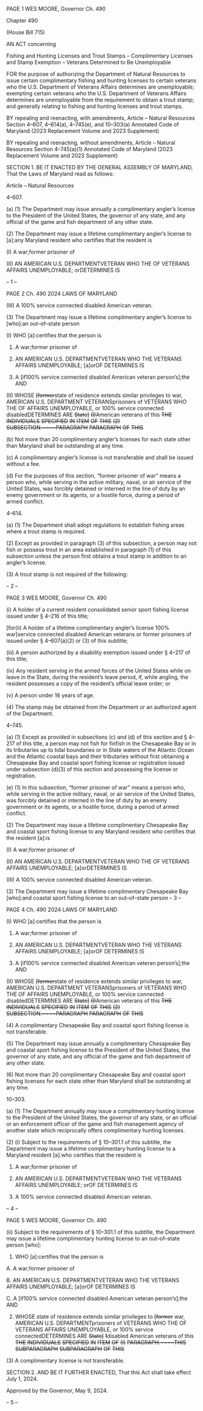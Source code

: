 PAGE 1
WES MOORE, Governor Ch. 490

Chapter 490

(House Bill 715)

AN ACT concerning

Fishing and Hunting Licenses and Trout Stamps – Complimentary Licenses and
Stamp Exemption – Veterans Determined to Be Unemployable

FOR the purpose of authorizing the Department of Natural Resources to issue certain
complimentary fishing and hunting licenses to certain veterans who the U.S.
Department of Veterans Affairs determines are unemployable; exempting certain
veterans who the U.S. Department of Veterans Affairs determines are unemployable
from the requirement to obtain a trout stamp; and generally relating to fishing and
hunting licenses and trout stamps.

BY repealing and reenacting, with amendments,
Article – Natural Resources
Section 4–607, 4–614(a), 4–745(e), and 10–303(a)
Annotated Code of Maryland
(2023 Replacement Volume and 2023 Supplement)

BY repealing and reenacting, without amendments,
Article – Natural Resources
Section 4–745(a)(1)
Annotated Code of Maryland
(2023 Replacement Volume and 2023 Supplement)

SECTION 1. BE IT ENACTED BY THE GENERAL ASSEMBLY OF MARYLAND,
That the Laws of Maryland read as follows:

Article – Natural Resources

4–607.

(a) (1) The Department may issue annually a complimentary angler’s license
to the President of the United States, the governor of any state, and any official of the game
and fish department of any other state.

(2) The Department may issue a lifetime complimentary angler’s license to
[a]:any Maryland resident who certifies that the resident is

(I) A war;former prisoner of

(II) AN AMERICAN U.S. DEPARTMENTVETERAN WHO THE OF
VETERANS AFFAIRS UNEMPLOYABLE; orDETERMINES IS

– 1 –

PAGE 2
Ch. 490 2024 LAWS OF MARYLAND

(III) A 100% service connected disabled American veteran.

(3) The Department may issue a lifetime complimentary angler’s license to
[who]:an out–of–state person

(I) WHO [a]:certifies that the person is

1. A war;former prisoner of

2. AN AMERICAN U.S. DEPARTMENTVETERAN WHO THE
VETERANS AFFAIRS UNEMPLOYABLE; [a]orOF DETERMINES IS

3. A [if100% service connected disabled American veteran
person’s];the AND

(II) WHOSE ~~[former~~state of residence extends similar privileges to
war, AMERICAN U.S. DEPARTMENT VETERANSprisoners of VETERANS WHO THE OF
AFFAIRS UNEMPLOYABLE, or 100% service connected disabledDETERMINES ARE
~~State]~~ ~~(I)~~American veterans of this ~~THE~~ ~~INDIVIDUALS~~ ~~SPECIFIED~~ ~~IN~~ ~~ITEM~~ ~~OF~~ ~~THIS~~
~~(2)~~ ~~SUBSECTION.~~~~PARAGRAPH~~ ~~PARAGRAPH~~ ~~OF~~ ~~THIS~~

(b) Not more than 20 complimentary angler’s licenses for each state other than
Maryland shall be outstanding at any time.

(c) A complimentary angler’s license is not transferable and shall be issued
without a fee.

(d) For the purposes of this section, “former prisoner of war” means a person who,
while serving in the active military, naval, or air service of the United States, was forcibly
detained or interned in the line of duty by an enemy government or its agents, or a hostile
force, during a period of armed conflict.

4–614.

(a) (1) The Department shall adopt regulations to establish fishing areas
where a trout stamp is required.

(2) Except as provided in paragraph (3) of this subsection, a person may
not fish or possess trout in an area established in paragraph (1) of this subsection unless
the person first obtains a trout stamp in addition to an angler’s license.

(3) A trout stamp is not required of the following:

– 2 –

PAGE 3
WES MOORE, Governor Ch. 490

(i) A holder of a current resident consolidated senior sport fishing
license issued under § 4–216 of this title;

[for(ii) A holder of a lifetime complimentary angler’s license 100%
war]service connected disabled American veterans or former prisoners of issued under §
4–607(a)(2) or (3) of this subtitle;

(iii) A person authorized by a disability exemption issued under §
4–217 of this title;

(iv) Any resident serving in the armed forces of the United States
while on leave in the State, during the resident’s leave period, if, while angling, the resident
possesses a copy of the resident’s official leave order; or

(v) A person under 16 years of age.

(4) The stamp may be obtained from the Department or an authorized
agent of the Department.

4–745.

(a) (1) Except as provided in subsections (c) and (d) of this section and § 4–217
of this title, a person may not fish for finfish in the Chesapeake Bay or in its tributaries up
to tidal boundaries or in State waters of the Atlantic Ocean and the Atlantic coastal bays
and their tributaries without first obtaining a Chesapeake Bay and coastal sport fishing
license or registration issued under subsection (d)(3) of this section and possessing the
license or registration.

(e) (1) In this subsection, “former prisoner of war” means a person who, while
serving in the active military, naval, or air service of the United States, was forcibly
detained or interned in the line of duty by an enemy government or its agents, or a hostile
force, during a period of armed conflict.

(2) The Department may issue a lifetime complimentary Chesapeake Bay
and coastal sport fishing license to any Maryland resident who certifies that the resident
[a]:is

(I) A war;former prisoner of

(II) AN AMERICAN U.S. DEPARTMENTVETERAN WHO THE OF
VETERANS AFFAIRS UNEMPLOYABLE; [a]orDETERMINES IS

(III) A 100% service connected disabled American veteran.

(3) The Department may issue a lifetime complimentary Chesapeake Bay
[who]:and coastal sport fishing license to an out–of–state person
– 3 –

PAGE 4
Ch. 490 2024 LAWS OF MARYLAND

(I) WHO [a]:certifies that the person is

1. A war;former prisoner of

2. AN AMERICAN U.S. DEPARTMENTVETERAN WHO THE
VETERANS AFFAIRS UNEMPLOYABLE; [a]orOF DETERMINES IS

3. A [if100% service connected disabled American veteran
person’s];the AND

(II) WHOSE ~~[former~~state of residence extends similar privileges to
war, AMERICAN U.S. DEPARTMENT VETERANSprisoners of VETERANS WHO THE OF
AFFAIRS UNEMPLOYABLE, or 100% service connected disabledDETERMINES ARE
~~State]~~ ~~(I)~~American veterans of this ~~THE~~ ~~INDIVIDUALS~~ ~~SPECIFIED~~ ~~IN~~ ~~ITEM~~ ~~OF~~ ~~THIS~~
~~(2)~~ ~~SUBSECTION.~~~~PARAGRAPH~~ ~~PARAGRAPH~~ ~~OF~~ ~~THIS~~

(4) A complimentary Chesapeake Bay and coastal sport fishing license is
not transferable.

(5) The Department may issue annually a complimentary Chesapeake Bay
and coastal sport fishing license to the President of the United States, the governor of any
state, and any official of the game and fish department of any other state.

(6) Not more than 20 complimentary Chesapeake Bay and coastal sport
fishing licenses for each state other than Maryland shall be outstanding at any time.

10–303.

(a) (1) The Department annually may issue a complimentary hunting license
to the President of the United States, the governor of any state, or an official or an
enforcement officer of the game and fish management agency of another state which
reciprocally offers complimentary hunting licenses.

(2) (i) Subject to the requirements of § 10–301.1 of this subtitle, the
Department may issue a lifetime complimentary hunting license to a Maryland resident
[a]:who certifies that the resident is

1. A war;former prisoner of

2. AN AMERICAN U.S. DEPARTMENTVETERAN WHO THE
VETERANS AFFAIRS UNEMPLOYABLE; orOF DETERMINES IS

3. A 100% service connected disabled American veteran.

– 4 –

PAGE 5
WES MOORE, Governor Ch. 490

(ii) Subject to the requirements of § 10–301.1 of this subtitle, the
Department may issue a lifetime complimentary hunting license to an out–of–state person
[who]:

1. WHO [a]:certifies that the person is

A. A war;former prisoner of

B. AN AMERICAN U.S. DEPARTMENTVETERAN WHO THE
VETERANS AFFAIRS UNEMPLOYABLE; [a]orOF DETERMINES IS

C. A [if100% service connected disabled American veteran
person’s];the AND

2. WHOSE state of residence extends similar privileges to
~~[former~~ war, AMERICAN U.S. DEPARTMENTprisoners of VETERANS WHO THE OF
VETERANS AFFAIRS UNEMPLOYABLE, or 100% service connectedDETERMINES ARE
~~State]~~ ~~1~~disabled American veterans of this ~~THE~~ ~~INDIVIDUALS~~ ~~SPECIFIED~~ ~~IN~~ ~~ITEM~~ ~~OF~~
~~(I)~~ ~~PARAGRAPH.~~~~THIS~~ ~~SUBPARAGRAPH~~ ~~SUBPARAGRAPH~~ ~~OF~~ ~~THIS~~

(3) A complimentary license is not transferable.

SECTION 2. AND BE IT FURTHER ENACTED, That this Act shall take effect July
1, 2024.

Approved by the Governor, May 9, 2024.

– 5 –
